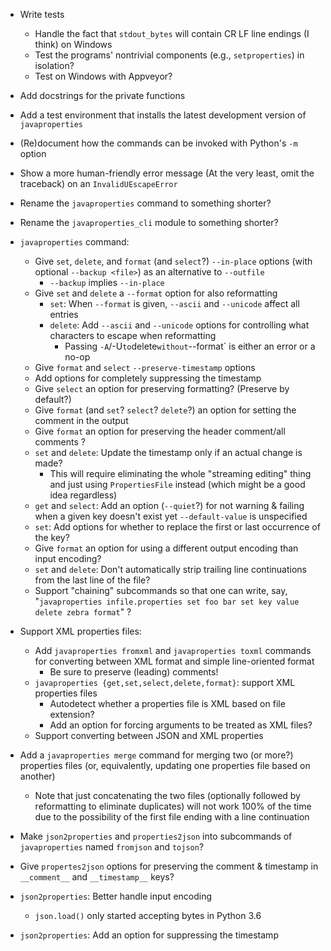 - Write tests
    - Handle the fact that `stdout_bytes` will contain CR LF line endings (I
      think) on Windows
    - Test the programs' nontrivial components (e.g., `setproperties`) in
      isolation?
    - Test on Windows with Appveyor?
- Add docstrings for the private functions
- Add a test environment that installs the latest development version of
  `javaproperties`
- (Re)document how the commands can be invoked with Python's `-m` option
- Show a more human-friendly error message (At the very least, omit the
  traceback) on an `InvalidUEscapeError`
- Rename the `javaproperties` command to something shorter?
- Rename the `javaproperties_cli` module to something shorter?

- `javaproperties` command:
    - Give `set`, `delete`, and `format` (and `select`?) `--in-place` options
      (with optional `--backup <file>`) as an alternative to `--outfile`
        - `--backup` implies `--in-place`
    - Give `set` and `delete` a `--format` option for also reformatting
        - `set`: When `--format` is given, `--ascii` and `--unicode` affect all
          entries
        - `delete`: Add `--ascii` and `--unicode` options for controlling what
          characters to escape when reformatting
            - Passing `-A`/-U` to `delete` without `--format` is either an
              error or a no-op
    - Give `format` and `select` `--preserve-timestamp` options
    - Add options for completely suppressing the timestamp
    - Give `select` an option for preserving formatting? (Preserve by default?)
    - Give `format` (and `set`? `select`? `delete`?) an option for setting the
      comment in the output
    - Give `format` an option for preserving the header comment/all comments ?
    - `set` and `delete`: Update the timestamp only if an actual change is
      made?
        - This will require eliminating the whole "streaming editing" thing and
          just using `PropertiesFile` instead (which might be a good idea
          regardless)
    - `get` and `select`: Add an option (`--quiet`?) for not warning & failing
      when a given key doesn't exist yet `--default-value` is unspecified
    - `set`: Add options for whether to replace the first or last occurrence of
      the key?
    - Give `format` an option for using a different output encoding than input
      encoding?
    - `set` and `delete`: Don't automatically strip trailing line continuations
      from the last line of the file?
    - Support "chaining" subcommands so that one can write, say,
      "`javaproperties infile.properties set foo bar set key value delete zebra
      format`" ?

- Support XML properties files:
    - Add `javaproperties fromxml` and `javaproperties toxml` commands for
      converting between XML format and simple line-oriented format
        - Be sure to preserve (leading) comments!
    - `javaproperties {get,set,select,delete,format}`: support XML properties
      files
        - Autodetect whether a properties file is XML based on file extension?
        - Add an option for forcing arguments to be treated as XML files?
    - Support converting between JSON and XML properties

- Add a `javaproperties merge` command for merging two (or more?) properties
  files (or, equivalently, updating one properties file based on another)
    - Note that just concatenating the two files (optionally followed by
      reformatting to eliminate duplicates) will not work 100% of the time due
      to the possibility of the first file ending with a line continuation
- Make `json2properties` and `properties2json` into subcommands of
  `javaproperties` named `fromjson` and `tojson`?
- Give `propertes2json` options for preserving the comment & timestamp in
  `__comment__` and `__timestamp__` keys?
- `json2properties`: Better handle input encoding
    - `json.load()` only started accepting bytes in Python 3.6
- `json2properties`: Add an option for suppressing the timestamp
